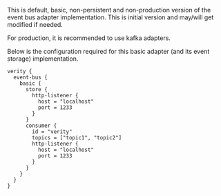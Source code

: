 This is default, basic, non-persistent and non-production version of the event bus adapter implementation.
This is initial version and may/will get modified if needed.

For production, it is recommended to use kafka adapters.

Below is the configuration required for this basic adapter (and its event storage) implementation.

```
verity {
  event-bus {
    basic {
      store {
        http-listener {
          host = "localhost"
          port = 1233
        }
      }
      consumer {
        id = "verity"
        topics = ["topic1", "topic2"]
        http-listener {
          host = "localhost"
          port = 1233
        }
      }
    }
  }    
}
```
